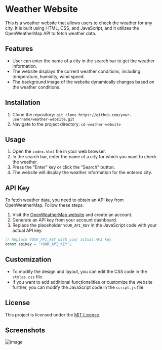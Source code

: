 # Weather Website

This is a weather website that allows users to check the weather for any city. It is built using HTML, CSS, and JavaScript, and it utilizes the OpenWeatherMap API to fetch weather data.

## Features

- User can enter the name of a city in the search bar to get the weather information.
- The website displays the current weather conditions, including temperature, humidity, wind speed.
- The background image of the website dynamically changes based on the weather conditions.

## Installation

1. Clone the repository: `git clone https://github.com/your-username/weather-website.git`
2. Navigate to the project directory: `cd weather-website`

## Usage

1. Open the `index.html` file in your web browser.
2. In the search bar, enter the name of a city for which you want to check the weather.
3. Press the "Enter" key or click the "Search" button.
4. The website will display the weather information for the entered city.

## API Key

To fetch weather data, you need to obtain an API key from OpenWeatherMap. Follow these steps:

1. Visit the [OpenWeatherMap website](https://openweathermap.org/) and create an account.
2. Generate an API key from your account dashboard.
3. Replace the placeholder `YOUR_API_KEY` in the JavaScript code with your actual API key.

```javascript
// Replace YOUR_API_KEY with your actual API key
const apiKey = 'YOUR_API_KEY';
```

## Customization

- To modify the design and layout, you can edit the CSS code in the `styles.css` file.
- If you want to add additional functionalities or customize the website further, you can modify the JavaScript code in the `script.js` file.

## License

This project is licensed under the [MIT License](LICENSE).


## Screenshots
![image](https://github.com/Sumitk874/Weather_App/assets/69776082/383b7b5f-f45a-48bd-8d38-efab22dd802e)
